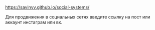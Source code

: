 https://savinvv.github.io/social-systems/


Для продвижения в социальных сетях введите ссылку на пост или аккаунт инстаграм или вк. 

